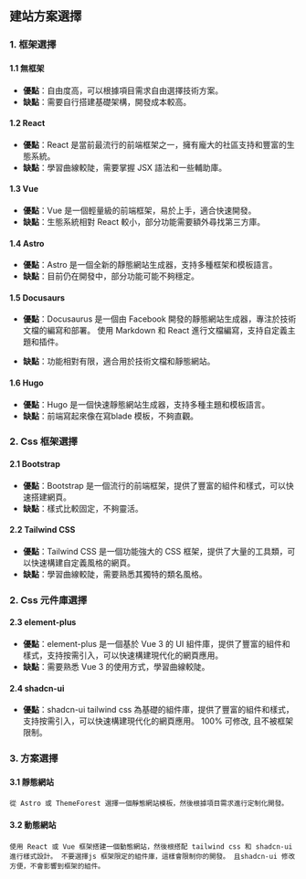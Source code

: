 ## 建站方案選擇


### 1. 框架選擇

#### 1.1 無框架

- **優點**：自由度高，可以根據項目需求自由選擇技術方案。
- **缺點**：需要自行搭建基礎架構，開發成本較高。

#### 1.2 React

- **優點**：React 是當前最流行的前端框架之一，擁有龐大的社區支持和豐富的生態系統。
- **缺點**：學習曲線較陡，需要掌握 JSX 語法和一些輔助庫。

#### 1.3 Vue

- **優點**：Vue 是一個輕量級的前端框架，易於上手，適合快速開發。
- **缺點**：生態系統相對 React 較小，部分功能需要額外尋找第三方庫。

#### 1.4 Astro

- **優點**：Astro 是一個全新的靜態網站生成器，支持多種框架和模板語言。
- **缺點**：目前仍在開發中，部分功能可能不夠穩定。

#### 1.5 Docusaurs

- **優點**：Docusaurus 是一個由 Facebook 開發的靜態網站生成器，專注於技術文檔的編寫和部署。 使用 Markdown 和 React 進行文檔編寫，支持自定義主題和插件。

- **缺點**：功能相對有限，適合用於技術文檔和靜態網站。

#### 1.6 Hugo

- **優點**：Hugo 是一個快速靜態網站生成器，支持多種主題和模板語言。
- **缺點**：前端寫起來像在寫blade 模板，不夠直觀。 




### 2. Css 框架選擇

#### 2.1 Bootstrap

- **優點**：Bootstrap 是一個流行的前端框架，提供了豐富的組件和樣式，可以快速搭建網頁。
- **缺點**：樣式比較固定，不夠靈活。

#### 2.2 Tailwind CSS

- **優點**：Tailwind CSS 是一個功能強大的 CSS 框架，提供了大量的工具類，可以快速構建自定義風格的網頁。
- **缺點**：學習曲線較陡，需要熟悉其獨特的類名風格。


### 2. Css 元件庫選擇


#### 2.3 element-plus

- **優點**：element-plus 是一個基於 Vue 3 的 UI 組件庫，提供了豐富的組件和樣式，支持按需引入，可以快速構建現代化的網頁應用。
- **缺點**：需要熟悉 Vue 3 的使用方式，學習曲線較陡。

#### 2.4 shadcn-ui

- **優點**：shadcn-ui tailwind css 為基礎的組件庫，提供了豐富的組件和樣式，支持按需引入，可以快速構建現代化的網頁應用。 100% 可修改, 且不被框架限制。



### 3. 方案選擇

#### 3.1 靜態網站
    從 Astro 或 ThemeForest 選擇一個靜態網站模板，然後根據項目需求進行定制化開發。

#### 3.2 動態網站
    使用 React 或 Vue 框架搭建一個動態網站，然後根搭配 tailwind css 和 shadcn-ui 進行樣式設計。 不要選擇js 框架限定的組件庫，這樣會限制你的開發。 且shadcn-ui 修改方便，不會影響到框架的組件。



